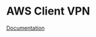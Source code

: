 # AWS Client VPN

[Documentation](https://marcus16-kang.github.io/aws-resources-example/Networking%20%26%20Content%20Delivery/VPN/01-create-client-vpn/)